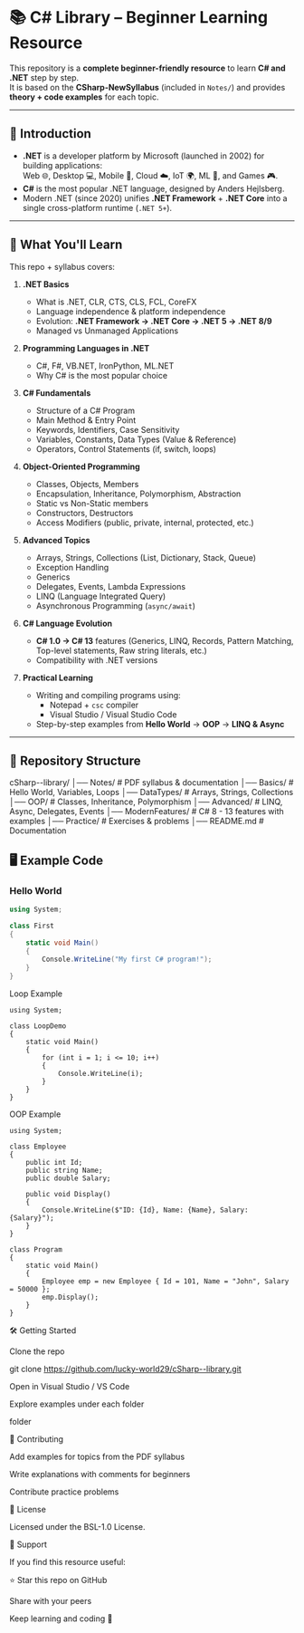 








# 📚 C# Library – Beginner Learning Resource

This repository is a **complete beginner-friendly resource** to learn **C# and .NET** step by step.  
It is based on the **CSharp-NewSyllabus** (included in `Notes/`) and provides **theory + code examples** for each topic.

---

## 🔎 Introduction
- **.NET** is a developer platform by Microsoft (launched in 2002) for building applications:  
  Web 🌐, Desktop 💻, Mobile 📱, Cloud ☁️, IoT 🌍, ML 🤖, and Games 🎮.  
- **C#** is the most popular .NET language, designed by Anders Hejlsberg.  
- Modern .NET (since 2020) unifies **.NET Framework** + **.NET Core** into a single cross-platform runtime (`.NET 5+`).

---

## 📖 What You'll Learn
This repo + syllabus covers:

1. **.NET Basics**
   - What is .NET, CLR, CTS, CLS, FCL, CoreFX  
   - Language independence & platform independence  
   - Evolution: **.NET Framework → .NET Core → .NET 5 → .NET 8/9**  
   - Managed vs Unmanaged Applications  

2. **Programming Languages in .NET**
   - C#, F#, VB.NET, IronPython, ML.NET  
   - Why C# is the most popular choice  

3. **C# Fundamentals**
   - Structure of a C# Program  
   - Main Method & Entry Point  
   - Keywords, Identifiers, Case Sensitivity  
   - Variables, Constants, Data Types (Value & Reference)  
   - Operators, Control Statements (if, switch, loops)  

4. **Object-Oriented Programming**
   - Classes, Objects, Members  
   - Encapsulation, Inheritance, Polymorphism, Abstraction  
   - Static vs Non-Static members  
   - Constructors, Destructors  
   - Access Modifiers (public, private, internal, protected, etc.)  

5. **Advanced Topics**
   - Arrays, Strings, Collections (List, Dictionary, Stack, Queue)  
   - Exception Handling  
   - Generics  
   - Delegates, Events, Lambda Expressions  
   - LINQ (Language Integrated Query)  
   - Asynchronous Programming (`async/await`)  

6. **C# Language Evolution**
   - **C# 1.0 → C# 13** features (Generics, LINQ, Records, Pattern Matching, Top-level statements, Raw string literals, etc.)  
   - Compatibility with .NET versions  

7. **Practical Learning**
   - Writing and compiling programs using:
     - Notepad + `csc` compiler  
     - Visual Studio / Visual Studio Code  
   - Step-by-step examples from **Hello World** → **OOP** → **LINQ & Async**  

---

## 📂 Repository Structure
cSharp--library/
│── Notes/ # PDF syllabus & documentation
│── Basics/ # Hello World, Variables, Loops
│── DataTypes/ # Arrays, Strings, Collections
│── OOP/ # Classes, Inheritance, Polymorphism
│── Advanced/ # LINQ, Async, Delegates, Events
│── ModernFeatures/ # C# 8 - 13 features with examples
│── Practice/ # Exercises & problems
│── README.md # Documentation


## 🖥️ Example Code

### Hello World
```csharp
using System;

class First
{
    static void Main()
    {
        Console.WriteLine("My first C# program!");
    }
}
```
Loop Example
```
using System;

class LoopDemo
{
    static void Main()
    {
        for (int i = 1; i <= 10; i++)
        {
            Console.WriteLine(i);
        }
    }
}
```
OOP Example

```
using System;

class Employee
{
    public int Id;
    public string Name;
    public double Salary;

    public void Display()
    {
        Console.WriteLine($"ID: {Id}, Name: {Name}, Salary: {Salary}");
    }
}

class Program
{
    static void Main()
    {
        Employee emp = new Employee { Id = 101, Name = "John", Salary = 50000 };
        emp.Display();
    }
}
```
🛠️ Getting Started

Clone the repo

git clone https://github.com/lucky-world29/cSharp--library.git


Open in Visual Studio / VS Code

Explore examples under each folder

folder

🤝 Contributing

Add examples for topics from the PDF syllabus

Write explanations with comments for beginners

Contribute practice problems


📜 License

Licensed under the BSL-1.0 License.

🌟 Support

If you find this resource useful:

⭐ Star this repo on GitHub

Share with your peers

Keep learning and coding 🚀
